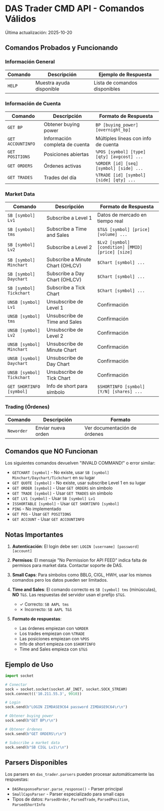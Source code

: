 # DAS Trader CMD API - Comandos Válidos

Última actualización: 2025-10-20

## Comandos Probados y Funcionando

### Información General
| Comando | Descripción | Ejemplo de Respuesta |
|---------|-------------|---------------------|
| `HELP` | Muestra ayuda disponible | Lista de comandos disponibles |

### Información de Cuenta
| Comando | Descripción | Formato de Respuesta |
|---------|-------------|---------------------|
| `GET BP` | Obtener buying power | `BP [buying_power] [overnight_bp]` |
| `GET ACCOUNTINFO` | Información completa de cuenta | Múltiples líneas con info de cuenta |
| `GET POSITIONS` | Posiciones abiertas | `%POS [symbol] [type] [qty] [avgcost] ...` |
| `GET ORDERS` | Órdenes activas | `%ORDER [id] [seq] [symbol] [side] ...` |
| `GET TRADES` | Trades del día | `%TRADE [id] [symbol] [side] [qty] ...` |

### Market Data
| Comando | Descripción | Formato de Respuesta |
|---------|-------------|---------------------|
| `SB [symbol] Lv1` | Subscribe a Level 1 | Datos de mercado en tiempo real |
| `SB [symbol] tms` | Subscribe a Time and Sales | `$T&S [symbol] [price] [volume] ...` |
| `SB [symbol] Lv2` | Subscribe a Level 2 | `$Lv2 [symbol] [condition] [MMID] [price] [size]` |
| `SB [symbol] Minchart` | Subscribe a Minute Chart (OHLCV) | `$Chart [symbol] ...` |
| `SB [symbol] Daychart` | Subscribe a Day Chart (OHLCV) | `$Chart [symbol] ...` |
| `SB [symbol] Tickchart` | Subscribe a Tick Chart | `$Chart [symbol] ...` |
| `UNSB [symbol] Lv1` | Unsubscribe de Level 1 | Confirmación |
| `UNSB [symbol] tms` | Unsubscribe de Time and Sales | Confirmación |
| `UNSB [symbol] Lv2` | Unsubscribe de Level 2 | Confirmación |
| `UNSB [symbol] Minchart` | Unsubscribe de Minute Chart | Confirmación |
| `UNSB [symbol] Daychart` | Unsubscribe de Day Chart | Confirmación |
| `UNSB [symbol] Tickchart` | Unsubscribe de Tick Chart | Confirmación |
| `GET SHORTINFO [symbol]` | Info de short para símbolo | `$SHORTINFO [symbol] [Y/N] [shares] ...` |

### Trading (Órdenes)
| Comando | Descripción | Formato |
|---------|-------------|---------|
| `Neworder` | Enviar nueva orden | Ver documentación de órdenes |

## Comandos que NO Funcionan

Los siguientes comandos devuelven "INVALD COMMAND!" o error similar:

- `GETCHART [symbol]` - No existe, usar `SB [symbol] Minchart/Daychart/Tickchart` en su lugar
- `GET QUOTE [symbol]` - No existe, usar subscribe Level 1 en su lugar
- `GET ORDER [symbol]` - Usar `GET ORDERS` sin símbolo
- `GET TRADE [symbol]` - Usar `GET TRADES` sin símbolo
- `GET LV1 [symbol]` - Usar `SB [symbol] Lv1`
- `ISSHORTABLE [symbol]` - Usar `GET SHORTINFO [symbol]`
- `PING` - No implementado
- `GET POS` - Usar `GET POSITIONS`
- `GET ACCOUNT` - Usar `GET ACCOUNTINFO`

## Notas Importantes

1. **Autenticación**: El login debe ser: `LOGIN [username] [password] [account]`

2. **Permisos**: El mensaje "No Permission for API FEED" indica falta de permisos para market data. Contactar soporte de DAS.

3. **Small Caps**: Para símbolos como BBLG, CIGL, HWH, usar los mismos comandos pero los datos pueden ser limitados.

4. **Time and Sales**: El comando correcto es `SB [symbol] tms` (minúsculas), **NO** `T&S`. Las respuestas del servidor usan el prefijo `$T&S`.
   - ✓ Correcto: `SB AAPL tms`
   - ✗ Incorrecto: `SB AAPL T&S`

5. **Formato de respuestas**:
   - Las órdenes empiezan con `%ORDER`
   - Los trades empiezan con `%TRADE`
   - Las posiciones empiezan con `%POS`
   - Info de short empieza con `$SHORTINFO`
   - Time and Sales empieza con `$T&S`

## Ejemplo de Uso

```python
import socket

# Conectar
sock = socket.socket(socket.AF_INET, socket.SOCK_STREAM)
sock.connect(('10.211.55.3', 9910))

# Login
sock.send(b"LOGIN ZIMDASE9C64 password ZIMDASE9C64\r\n")

# Obtener buying power
sock.send(b"GET BP\r\n")

# Obtener órdenes
sock.send(b"GET ORDERS\r\n")

# Subscribe a market data
sock.send(b"SB CIGL Lv1\r\n")
```

## Parsers Disponibles

Los parsers en `das_trader.parsers` pueden procesar automáticamente las respuestas:

- `DASResponseParser.parse_response()` - Parser principal
- `SmallCapsParser` - Parser especializado para small caps
- Tipos de datos: `ParsedOrder`, `ParsedTrade`, `ParsedPosition`, `ParsedShortInfo`